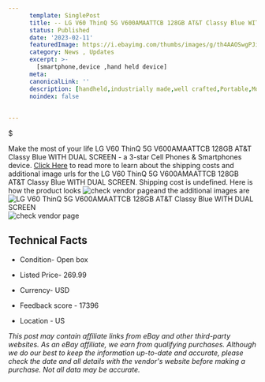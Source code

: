 ```yaml
---
      template: SinglePost
      title: -- LG V60 ThinQ 5G V600AMAATTCB 128GB AT&T Classy Blue WITH DUAL SCREEN
      status: Published
      date: '2023-02-11'
      featuredImage: https://i.ebayimg.com/thumbs/images/g/th4AAOSwgPJitI3h/s-l225.jpg
      category: News , Updates
      excerpt: >-
        [smartphone,device ,hand held device]
      meta:
      canonicalLink: ''
      description: [handheld,industrially made,well crafted,Portable,Mobile,Compact,Convenient,Lightweight,Maneuverable,Man-portable,Miniature,Carriable,Hand-held,Light,Holdable,Transportable,Mobile device,Pocket-sized,On-the-go,Wireless,Cordless,Compact size,Convenient size, smartphone,device ,hand held device]
      noindex: false
      
        
---
```

$

Make the most of your life LG V60 ThinQ 5G V600AMAATTCB 128GB AT&T Classy Blue WITH DUAL SCREEN - a 3-star Cell Phones & Smartphones device. [Click Here](https://www.ebay.com/itm/354125411432?hash=item527384f468%3Ag%3Ath4AAOSwgPJitI3h&amdata=enc%3AAQAHAAAA4Lf5oFsOZG5pyBRgWBJA1obUkM5FAajpwoEudKbY27HUWi5ux4OiT3eT4kcMmu%2F2xX2IRFQdPZtK4fGCCsqSYJpuSXVoSvJfkmgvIjC7A7NiPw419qU3yVP0xlXKX7GQpJ%2Fx%2BrDlffY6AYGe5VEqWw9uo3sgesks1e7YykJhk0MfS2TQtflVFlGMX7LRWG%2BQKp39378ZmHV9ujJ9AOxx7cW%2FGa5WnfXkwZTGRLrZSm0w8Fgu25FNYX5mrAZ%2Blcul56sjQi1LJcXqlGYbmLTscTdfLg8w4PM8XtZXn8nCNt9d&mkevt=1&mkcid=1&mkrid=711-53200-19255-0&campid=%253CePNCampaignId%253E&customid=%253CreferenceId%253E&toolid=10049) to read more to learn about the shipping costs and additional image urls for the LG V60 ThinQ 5G V600AMAATTCB 128GB AT&T Classy Blue WITH DUAL SCREEN. Shipping cost is undefined. Here is how the product looks ![check vendor page](https://i.ebayimg.com/thumbs/images/g/th4AAOSwgPJitI3h/s-l225.jpg)and the additional images are![LG V60 ThinQ 5G V600AMAATTCB 128GB AT&T Classy Blue WITH DUAL SCREEN](https://i.ebayimg.com/images/g/th4AAOSwgPJitI3h/s-l960.jpg)![check vendor page](https://origin-galleryplus.ebayimg.com/ws/web/354125411432_2_0_1/225x225.jpg,https://origin-galleryplus.ebayimg.com/ws/web/354125411432_3_0_1/225x225.jpg,https://origin-galleryplus.ebayimg.com/ws/web/354125411432_4_0_1/225x225.jpg,https://origin-galleryplus.ebayimg.com/ws/web/354125411432_5_0_1/225x225.jpg,https://origin-galleryplus.ebayimg.com/ws/web/354125411432_6_0_1/225x225.jpg,https://origin-galleryplus.ebayimg.com/ws/web/354125411432_7_0_1/225x225.jpg,https://origin-galleryplus.ebayimg.com/ws/web/354125411432_8_0_1/225x225.jpg)



 ## Technical Facts 



     
      

 - Condition- Open box 


      

 - Listed Price- 269.99 


      

 - Currency- USD 


      

 - Feedback score - 17396 


      

 - Location - US 


      
      

 *_This post may contain affiliate links from eBay and other third-party websites. As an eBay affiliate, we earn from qualifying purchases. Although we do our best to keep the information up-to-date and accurate, please check the date and all details with the vendor's website before making a purchase. Not all data may be accurate._*






